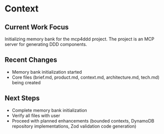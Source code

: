 # Context

## Current Work Focus
Initializing memory bank for the mcp4ddd project. The project is an MCP server for generating DDD components.

## Recent Changes
- Memory bank initialization started
- Core files (brief.md, product.md, context.md, architecture.md, tech.md) being created

## Next Steps
- Complete memory bank initialization
- Verify all files with user
- Proceed with planned enhancements (bounded contexts, DynamoDB repository implementations, Zod validation code generation)